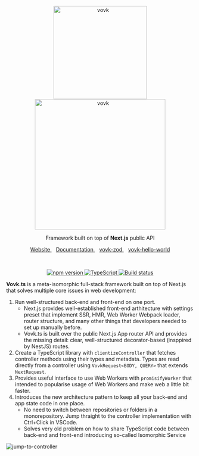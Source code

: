 <p align="center">
  <img width="250" alt="vovk" src="https://github.com/finom/vovk/assets/1082083/86bfbbbb-3600-435b-a74c-c07bd0c4af4b"> <br>
  <picture>
    <source width="350" media="(prefers-color-scheme: dark)" srcset="https://github.com/finom/vovk/assets/1082083/35887c40-ad37-42ca-b0b3-1d3ec359b090">
    <source width="350" media="(prefers-color-scheme: light)" srcset="https://github.com/finom/vovk/assets/1082083/e8e4b68d-b713-4562-a55b-407c68215513">
    <img width="350" alt="vovk" src="https://github.com/finom/vovk/assets/1082083/e8e4b68d-b713-4562-a55b-407c68215513">
  </picture>
</p>

<p align="center">
  Framework built on top of <strong>Next.js</strong> public API
</p>

<p align="center">
  <a href="https://vovk.dev/">
    Website
  </a>
  &nbsp;&nbsp;
  <a href="https://docs.vovk.dev/">
    Documentation
  </a>
  &nbsp;&nbsp;
  <a href="https://github.com/finom/vovk-zod">
    vovk-zod
  </a>
  &nbsp;&nbsp;
  <a href="https://github.com/finom/vovk-hello-world">
    vovk-hello-world
  </a>
</p>
<br>
<p align="center">
  <a href="https://www.npmjs.com/package/vovk">
  <img src="https://badge.fury.io/js/vovk.svg" alt="npm version" /> 
  </a>
  <a href="https://www.typescriptlang.org/">
  <img src="https://img.shields.io/badge/%3C%2F%3E-TypeScript-%230074c1.svg" alt="TypeScript" /> 
  </a>
  <a href="https://github.com/finom/vovk/actions/workflows/main.yml">
  <img src="https://github.com/finom/vovk/actions/workflows/main.yml/badge.svg" alt="Build status" />
  </a>
</p>

**Vovk.ts** is a meta-isomorphic full-stack framework built on top of Next.js that solves multiple core issues in web development:

1. Run well-structured back-end and front-end on one port. 
    - Next.js provides well-established front-end arthitecture with settings preset that implement SSR, HMR, Web Worker Webpack loader, router structure, and many other things that developers needed to set up manually before.
    - Vovk.ts is built over the public Next.js App router API and provides the missing detail: clear, well-structured decorator-based (insppired by NestJS) routes.
1. Create a TypeScript library with `clientizeController` that fetches controller methods using their types and metadata. Types are read directly from a controller using `VovkRequest<BODY, QUERY>` that extends `NextRequest`.
1. Provides useful interface to use Web Workers with `promisifyWorker` that intended to popularise usage of Web Workers and make web a little bit faster.
1. Introduces the new architecture pattern to keep all your back-end and app state code in one place.
    - No need to switch between repositories or folders in a monorepository. Jump thraight to the controller implementation with Ctrl+Click in VSCode.
    - Solves very old problem on how to share TypeScript code between back-end and front-end introducing so-called Isomorphic Service

![jump-to-controller](https://github.com/finom/vovk/assets/1082083/6d73e28d-2634-4c52-b895-4fdf55240307)
